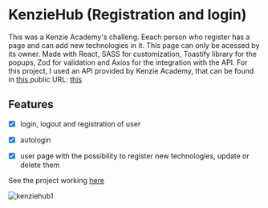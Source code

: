 # KenzieHub (Registration and login)

This was a Kenzie Academy's challeng. Eeach person who register has a page and can add new technologies in it. This page can only be acessed by its owner. Made with React, SASS for customization, Toastify library for the popups, Zod for validation and Axios for the integration with the API. 
For this project, I used an API provided by Kenzie Academy, that can be found in <a href="https://kenziehub.herokuapp.com"> this </a> public URL: <a href="https://kenziehub.herokuapp.com"> this </a>

## Features
- [x] login, logout and registration of user
- [x] autologin
- [x] user page with the possibility to register new technologies, update or delete them 


See the project working <a href="react-delta-ten.vercel.app"> here </a>

![kenziehub1](https://github.com/user-attachments/assets/77fae142-44f6-4b57-9374-412f1c3b228c)
